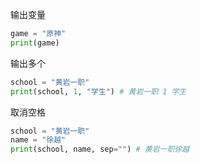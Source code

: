 输出变量

```py
game = "原神"
print(game)
```

输出多个

```py
school = "黄岩一职"
print(school, 1, "学生") # 黄岩一职 1 学生
```

取消空格

```py {all|3}
school = "黄岩一职"
name = "徐越"
print(school, name, sep="") # 黄岩一职徐越
```
